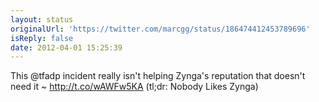```yaml
---
layout: status
originalUrl: 'https://twitter.com/marcgg/status/186474412453789696'
isReply: false
date: 2012-04-01 15:25:39
---
```


This @tfadp incident really isn't helping Zynga's reputation that doesn't need it ~ http://t.co/wAWFw5KA (tl;dr: Nobody Likes Zynga)
